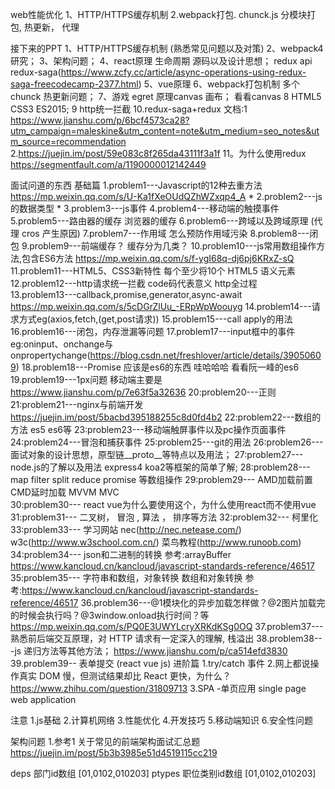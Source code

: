 
web性能优化
1、HTTP/HTTPS缓存机制
2.webpack打包. chunck.js   分模块打包, 热更新， 代理




接下来的PPT
1、HTTP/HTTPS缓存机制  (熟悉常见问题以及对策)
2、webpack4研究；
3、架构问题；
4、react原理 生命周期  源码以及设计思想； redux api  redux-saga(https://www.zcfy.cc/article/async-operations-using-redux-saga-freecodecamp-2377.html)
5、vue原理
6、webpack打包机制 多个chunck 热更新问题；
7、游戏 egret  原理canvas 画布；  看看canvas
8 HTML5 CSS3  ES2015;
9 http统一拦截
10.redux-saga+redux   文档:1 https://www.jianshu.com/p/6bcf4573ca28?utm_campaign=maleskine&utm_content=note&utm_medium=seo_notes&utm_source=recommendation  2.https://juejin.im/post/59e083c8f265da43111f3a1f
11。为什么使用redux https://segmentfault.com/a/1190000012142449 

面试问道的东西
基础篇
1.problem1---Javascript的12种去重方法  https://mp.weixin.qq.com/s/U-Ka1fXeOUdQZhWZxqp4_A  *
2.problem2---js的数据类型 *
3.problem3---js事件
4.problem4---移动端的触摸事件
5.problem5---路由器的缓存  浏览器的缓存
6.problem6---跨域以及跨域原理  (代理  cros 产生原因)
7.problem7---作用域  怎么预防作用域污染
8.problem8---闭包 
9.problem9---前端缓存？ 缓存分为几类？
10.problem10---js常用数组操作方法,包含ES6方法  https://mp.weixin.qq.com/s/f-ygI68q-dj6pj6KRxZ-sQ
11.problem11---HTML5、CSS3新特性  每个至少将10个 HTML5 语义元素
12.problem12---http请求统一拦截  code码代表意义  http全过程   
13.problem13---callback,promise,generator,async-await https://mp.weixin.qq.com/s/5cDGrZlUu_-ERpWpWoouyg
14.problem14---请求方式eg(axios,fetch,(get,post请求))
15.problem15---call apply的用法
16.problem16---闭包，内存泄漏等问题
17.problem17---input框中的事件  eg:oninput、onchange与onpropertychange(https://blog.csdn.net/freshlover/article/details/39050609) 
18.problem18---Promise  应该是es6的东西 哇哈哈哈  看看阮一峰的es6
19.problem19---1px问题 移动端主要是 https://www.jianshu.com/p/7e63f5a32636
20:problem20---正则 
21:problem21---nginx与前端开发  https://juejin.im/post/5bacbd395188255c8d0fd4b2
22:problem22---数组的方法 es5 es6等
23:problem23---移动端触屏事件以及pc操作页面事件
24:problem24---冒泡和捕获事件
25:problem25---git的用法
26:problem26---面试对象的设计思想，原型链__proto__等特点以及用法；
27:problem27---node.js的了解以及用法 express4 koa2等框架的简单了解;
28:problem28--- map filter split reduce promise 等数组操作 
29:problem29--- AMD加载前置  CMD延时加载   MVVM MVC   
30:problem30--- react vue为什么要使用这个，为什么使用react而不使用vue
31:problem31--- 二叉树， 冒泡 , 算法 ，  排序等方法
32:problem32--- 柯里化
33:problem33--- 学习网站   nec(http://nec.netease.com/) w3c(http://www.w3school.com.cn/)  菜鸟教程(http://www.runoob.com)
34:problem34--- json和二进制的转换 参考:arrayBuffer  https://www.kancloud.cn/kancloud/javascript-standards-reference/46517
35:problem35--- 字符串和数组，对象转换  数组和对象转换  参考:https://www.kancloud.cn/kancloud/javascript-standards-reference/46517
36.problem36---@1模块化的异步加载怎样做？@2图片加载完的时候会执行吗？@3window.onload执行时间？等 https://mp.weixin.qq.com/s/PQ0E3UWYLcryXRKdKSg0OQ
37.problem37---熟悉前后端交互原理，对 HTTP 请求有一定深入的理解, 栈溢出
38.problem38---js  递归方法等其他方法；   https://www.jianshu.com/p/ca514efd3830
39.problem39-- 表单提交 (react vue js)
进阶篇
1.try/catch 事件
2.网上都说操作真实 DOM 慢，但测试结果却比 React 更快，为什么？            https://www.zhihu.com/question/31809713
3.SPA -单页应用    single page web application

注意
1.js基础
2.计算机网络
3.性能优化
4.开发技巧
5.移动端知识
6.安全性问题



架构问题
1.参考1 关于常见的前端架构面试汇总题 https://juejin.im/post/5b3b3985e51d4519115cc219







deps  部门id数组   [01,0102,010203]
ptypes  职位类别id数组  [01,0102,010203]